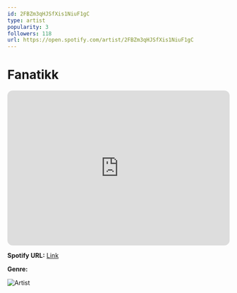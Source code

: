 ```yaml
---
id: 2FBZm3qHJSfXis1NiuF1gC
type: artist
popularity: 3
followers: 118
url: https://open.spotify.com/artist/2FBZm3qHJSfXis1NiuF1gC
---
```

# Fanatikk

<iframe style="border-radius:12px" src="https://open.spotify.com/embed/artist/2FBZm3qHJSfXis1NiuF1gC" width="100%" height="352" frameBorder="0" allowfullscreen="" allow="autoplay; clipboard-write; encrypted-media; fullscreen; picture-in-picture" loading="lazy"></iframe>

**Spotify URL:** [Link](https://open.spotify.com/artist/2FBZm3qHJSfXis1NiuF1gC)

**Genre:** 

![Artist](https://i.scdn.co/image/ab6761610000e5eba02b53e876b5a68a8abebd4d)
